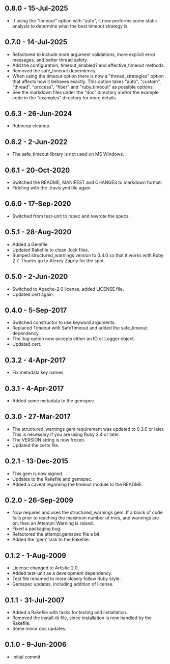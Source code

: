 ## 0.8.0 - 15-Jul-2025
* If using the "timeout" option with "auto", it now performs some static
  analysis to determine what the best timeout strategy is.

## 0.7.0 - 14-Jul-2025
* Refactored to include more argument validations, more explicit error
  messages, and better thread safety.
* Add the configuratoin, timeout_enabled? and effective_timeout methods.
* Removed the safe_timeout dependency.
* When using the timeout option there is now a "thread_strategies" option
  that affects how it behaves exactly. This option takes "auto", "custom",
  "thread", "process", "fiber" and "ruby_timeout" as possible options.
* See the markdown files under the "doc" directory and/or the example
  code in the "examples" directory for more details.

## 0.6.3 - 26-Jun-2024
* Rubocop cleanup.

## 0.6.2 - 2-Jun-2022
* The safe_timeout library is not used on MS Windows.

## 0.6.1 - 20-Oct-2020
* Switched the README, MANIFEST and CHANGES to markdown format.
* Fiddling with the .travis.yml file again.

## 0.6.0 - 17-Sep-2020

* Switched from test-unit to rspec and rewrote the specs.

## 0.5.1 - 28-Aug-2020

* Added a Gemfile.
* Updated Rakefile to clean .lock files.
* Bumped structured_warnings version to 0.4.0 so that it works with Ruby 2.7.
  Thanks go to Alexey Zapriy for the spot.

## 0.5.0 - 2-Jun-2020

* Switched to Apache-2.0 license, added LICENSE file.
* Updated cert again.

## 0.4.0 - 5-Sep-2017

* Switched constructor to use keyword arguments.
* Replaced Timeout with SafeTimeout and added the safe_timeout dependency.
* The :log option now accepts either an IO or Logger object.
* Updated cert.

## 0.3.2 - 4-Apr-2017

* Fix metadata key names.

## 0.3.1 - 4-Apr-2017

* Added some metadata to the gemspec.

## 0.3.0 - 27-Mar-2017

* The structured_warnings gem requirement was updated to 0.3.0 or later. This
  is necessary if you are using Ruby 2.4 or later.
* The VERSION string is now frozen.
* Updated the certs file.

## 0.2.1 - 13-Dec-2015

* This gem is now signed.
* Updates to the Rakefile and gemspec.
* Added a caveat regarding the timeout module to the README.

## 0.2.0 - 26-Sep-2009

* Now requires and uses the structured_warnings gem. If a block of code fails
  prior to reaching the maximum number of tries, and warnings are on, then
  an Attempt::Warning is raised.
* Fixed a packaging bug.
* Refactored the attempt.gemspec file a bit.
* Added the 'gem' task to the Rakefile.

## 0.1.2 - 1-Aug-2009

* License changed to Artistic 2.0.
* Added test-unit as a development dependency.
* Test file renamed to more closely follow Ruby style.
* Gemspec updates, including addition of license.

## 0.1.1 - 31-Jul-2007

* Added a Rakefile with tasks for testing and installation.
* Removed the install.rb file, since installation is now handled by the Rakefile.
* Some minor doc updates.

## 0.1.0 - 9-Jun-2006

* Initial commit

